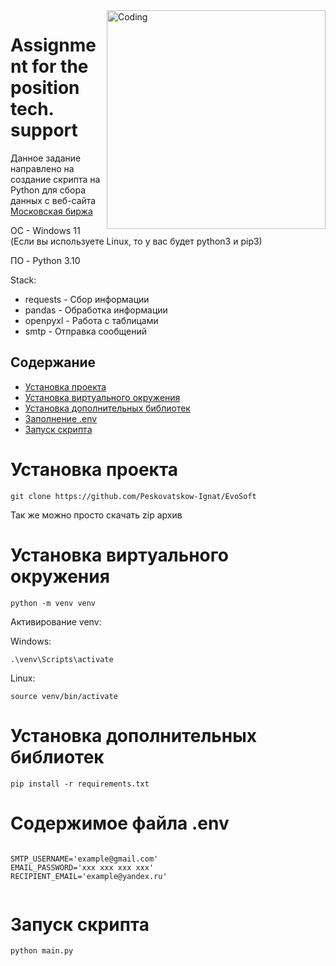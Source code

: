 <!DOCTYPE html>
<html>
  <body>
    <img align="right" alt="Coding" width="350" src="https://user-images.githubusercontent.com/113009998/233772381-b051a566-85af-4f28-a6e1-5aa209f37318.png">
    <h1>Assignment for the position tech. support</h1>
    <p>Данное задание направлено на создание скрипта на Python для сбора данных с веб-сайта <a href="https://www.moex.com/">Московская биржа</a></p>
    <p>OC - Windows 11 (Если вы используете Linux, то у вас будет python3 и pip3)</p>
    <p>ПО - Python 3.10</p>
    <p>Stack:</p>    
    <ul>
        <li>requests - Сбор информации</li>
        <li>pandas -  Обработка информации</li>
        <li>openpyxl - Работа с таблицами</li>
        <li>smtp - Отправка сообщений</li>
    </ul>
    <h2>Содержание</h2>
    <ul>
      <li><a href="#install_p">Установка проекта</a></li>
      <li><a href="#install_v">Установка виртуального окружения</a></li>
      <li><a href="#install_r">Установка дополнительных библиотек</a></li>
      <li><a href="#env">Заполнение .env</a></li>
      <li><a href="#run"> Запуск скрипта</a></li>
    </ul>
    <h1 id="install_p">Установка проекта</h1>
    <pre><code>git clone https://github.com/Peskovatskow-Ignat/EvoSoft </code></pre> <p>Так же можно просто скачать zip архив</p>
    <h1 id="install_v">Установка виртуального окружения</h1>
    <pre><code>python -m venv venv</code></pre>
    <p>Активирование venv:</p>
    <p>Windows:</p>
    <pre><code>.\venv\Scripts\activate</code></pre>
    <p>Linux:</p>
    <pre><code>source venv/bin/activate</code></pre>
    <h1 id="install_r">Установка дополнительных библиотек</h1>
    <pre><code>pip install -r requirements.txt</code></pre>
    <h1 id="env">Содержимое файла .env</h1>
    <pre><code>
SMTP_USERNAME='example@gmail.com'
EMAIL_PASSWORD='xxx xxx xxx xxx'
RECIPIENT_EMAIL='example@yandex.ru'
    </code></pre>
    <h1 id="run">Запуск скрипта</h1>
    <pre><code>python main.py</code></pre>
  </body>
</html>
